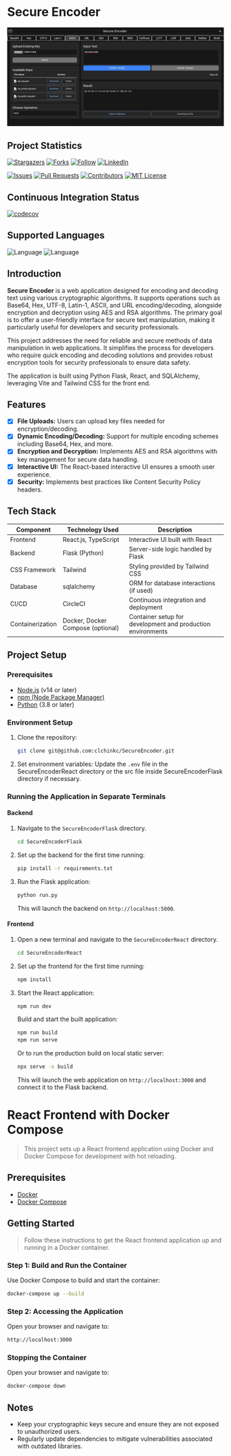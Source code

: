 # Secure Encoder

![Screen Capture](screen_capture.JPG)


## Project Statistics

[![Stargazers][stars-shield]][stars-url]
[![Forks][forks-shield]][forks-url]
[![Follow][follow-shield]][follow-url]
[![LinkedIn][linkedin-shield]][linkedin-url]

[![Issues][issues-shield]][issues-url]
[![Pull Requests][pulls-shield]][pulls-url]
[![Contributors][contributors-shield]][contributors-url]
[![MIT License][license-shield]][license-url]


## Continuous Integration Status
[![codecov](https://codecov.io/gh/clchinkc/SecureEncoder/branch/main/graph/badge.svg)](https://codecov.io/gh/clchinkc/SecureEncoder)

## Supported Languages

![Language](https://img.shields.io/badge/language-python-3572A5)
![Language](https://img.shields.io/badge/language-typescript-3178c6)


## Introduction
**Secure Encoder** is a web application designed for encoding and decoding text using various cryptographic algorithms. It supports operations such as Base64, Hex, UTF-8, Latin-1, ASCII, and URL encoding/decoding, alongside encryption and decryption using AES and RSA algorithms. The primary goal is to offer a user-friendly interface for secure text manipulation, making it particularly useful for developers and security professionals.

This project addresses the need for reliable and secure methods of data manipulation in web applications. It simplifies the process for developers who require quick encoding and decoding solutions and provides robust encryption tools for security professionals to ensure data safety.

The application is built using Python Flask, React, and SQLAlchemy, leveraging Vite and Tailwind CSS for the front end.

## Features
- [x] **File Uploads:** Users can upload key files needed for encryption/decoding.
- [x] **Dynamic Encoding/Decoding:** Support for multiple encoding schemes including Base64, Hex, and more.
- [x] **Encryption and Decryption:** Implements AES and RSA algorithms with key management for secure data handling.
- [x] **Interactive UI:** The React-based interactive UI ensures a smooth user experience.
- [x] **Security:** Implements best practices like Content Security Policy headers.

## Tech Stack

<div align="center">

| Component      | Technology Used            | Description                               |
|----------------|----------------------------|-------------------------------------------|
| Frontend       | React.js, TypeScript       | Interactive UI built with React           |
| Backend        | Flask (Python)             | Server-side logic handled by Flask        |
| CSS Framework  | Tailwind                   | Styling provided by Tailwind CSS          |
| Database       | sqlalchemy                 | ORM for database interactions (if used)   |
| CI/CD          | CircleCI                   | Continuous integration and deployment     |
| Containerization | Docker, Docker Compose (optional)   | Container setup for development and production environments |

</div>

## Project Setup

### Prerequisites
- [Node.js](https://nodejs.org/en/) (v14 or later)
- [npm (Node Package Manager)](https://www.npmjs.com/)
- [Python](https://www.python.org/downloads/) (3.8 or later)

### Environment Setup
1. Clone the repository:
   ```bash
   git clone git@github.com:clchinkc/SecureEncoder.git
   ```

2. Set environment variables:
   Update the `.env` file in the SecureEncoderReact directory or the src file inside SecureEncoderFlask directory if necessary.

### Running the Application in Separate Terminals

#### Backend
1. Navigate to the `SecureEncoderFlask` directory.
   ```bash
   cd SecureEncoderFlask
   ```

2. Set up the backend for the first time running:
   ```bash
   pip install -r requirements.txt
   ```

3. Run the Flask application:
   ```bash
   python run.py
   ```
   This will launch the backend on `http://localhost:5000`.

#### Frontend
1. Open a new terminal and navigate to the `SecureEncoderReact` directory.
   ```bash
   cd SecureEncoderReact
   ```

2. Set up the frontend for the first time running:
   ```bash
   npm install
   ```

3. Start the React application:
   ```bash
   npm run dev
   ```
   Build and start the built application:
   ```bash
   npm run build
   npm run serve
   ```
   Or to run the production build on local static server:
   ```bash
   npx serve -s build
   ```
   
   This will launch the web application on `http://localhost:3000` and connect it to the Flask backend.

# React Frontend with Docker Compose

>This project sets up a React frontend application using Docker and Docker Compose for development with hot reloading.

## Prerequisites

- [Docker](https://www.docker.com/products/docker-desktop)
- [Docker Compose](https://docs.docker.com/compose/install/)

## Getting Started

>Follow these instructions to get the React frontend application up and running in a Docker container.

### Step 1: Build and Run the Container

Use Docker Compose to build and start the container:

```bash
docker-compose up --build
```

### Step 2: Accessing the Application

Open your browser and navigate to:

```bash
http://localhost:3000
```

### Stopping the Container

Open your browser and navigate to:

```bash
docker-compose down
```


## Notes
- Keep your cryptographic keys secure and ensure they are not exposed to unauthorized users.
- Regularly update dependencies to mitigate vulnerabilities associated with outdated libraries.


#


<!-- links -->
[your-project-path]: clchinkc/SecureEncoder
[follow-shield]: https://img.shields.io/github/followers/clchinkc.svg?style=flat-square
[follow-url]: https://github.com/clchinkc
[contributors-shield]: https://img.shields.io/github/contributors/clchinkc/SecureEncoder.svg?style=flat-square
[contributors-url]: https://github.com/clchinkc/SecureEncoder/graphs/contributors
[forks-shield]: https://img.shields.io/github/forks/clchinkc/SecureEncoder.svg?style=flat-square
[forks-url]: https://github.com/clchinkc/SecureEncoder/network/members
[stars-shield]: https://img.shields.io/github/stars/clchinkc/SecureEncoder.svg?style=flat-square
[stars-url]: https://github.com/clchinkc/SecureEncoder/stargazers
[issues-shield]: https://img.shields.io/github/issues/clchinkc/SecureEncoder.svg?style=flat-square
[issues-url]: https://img.shields.io/github/issues/clchinkc/SecureEncoder.svg
[pulls-shield]: https://img.shields.io/github/issues-pr/clchinkc/SecureEncoder
[pulls-url]: https://img.shields.io/github/issues-pr/clchinkc/SecureEncoder
[license-shield]: https://img.shields.io/github/license/clchinkc/SecureEncoder.svg?style=flat-square
[license-url]: https://github.com/clchinkc/SecureEncoder/blob/master/LICENSE.txt
[circleci-shield]: https://dl.circleci.com/status-badge/img/circleci/WNz31DEf8bF44pHHr3dwni/N8K1spakYUa4DvNqX3q44k/tree/main.svg?style=svg
[circleci-url]: https://dl.circleci.com/status-badge/redirect/circleci/WNz31DEf8bF44pHHr3dwni/N8K1spakYUa4DvNqX3q44k/tree/main
[linkedin-shield]: https://img.shields.io/badge/-LinkedIn-black.svg?style=flat-square&logo=linkedin&colorB=555
[linkedin-url]: https://linkedin.com/in/clchinkc
